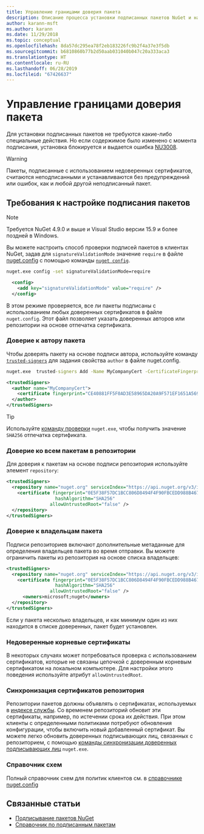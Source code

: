 ```yaml
---
title: Управление границами доверия пакета
description: Описание процесса установки подписанных пакетов NuGet и настройки параметров доверия подписи пакетов.
author: karann-msft
ms.author: karann
ms.date: 11/29/2018
ms.topic: conceptual
ms.openlocfilehash: 8da57dc295ea78f2eb183226fc9b2f4a37e3f5db
ms.sourcegitcommit: b6810860b77b2d50aab031040b047c20a333aca3
ms.translationtype: HT
ms.contentlocale: ru-RU
ms.lasthandoff: 06/28/2019
ms.locfileid: "67426637"
---
```

# <a name="manage-package-trust-boundaries"></a>Управление границами доверия пакета

Для установки подписанных пакетов не требуются какие-либо специальные действия. Но если содержимое было изменено с момента подписания, установка блокируется и выдается ошибка [NU3008](../reference/errors-and-warnings/NU3008.md).

> [!Warning]
> Пакеты, подписанные с использованием недоверенных сертификатов, считаются неподписанными и устанавливаются без предупреждений или ошибок, как и любой другой неподписанный пакет.

## <a name="configure-package-signature-requirements"></a>Требования к настройке подписания пакетов

> [!Note]
> Требуется NuGet 4.9.0 и выше и Visual Studio версии 15.9 и более поздней в Windows.

Вы можете настроить способ проверки подписей пакетов в клиентах NuGet, задав для `signatureValidationMode` значение `require` в файле [nuget.config](../reference/nuget-config-file.md) с помощью команды [`nuget config`](../tools/cli-ref-config.md).

```cmd
nuget.exe config -set signatureValidationMode=require
```

```xml
  <config>
    <add key="signatureValidationMode" value="require" />
  </config>
```

В этом режиме проверяется, все ли пакеты подписаны с использованием любых доверенных сертификатов в файле `nuget.config`. Этот файл позволяет указать доверенных авторов или репозитории на основе отпечатка сертификата.

### <a name="trust-package-author"></a>Доверие к автору пакета

Чтобы доверять пакету на основе подписи автора, используйте команду [`trusted-signers`](../tools/cli-ref-trusted-signers.md) для задания свойства `author` в файле nuget.config.

```cmd
nuget.exe  trusted-signers Add -Name MyCompanyCert -CertificateFingerprint CE40881FF5F0AD3E58965DA20A9F571EF1651A56933748E1BF1C99E537C4E039 -FingerprintAlgorithm SHA256
```

```xml
<trustedSigners>
  <author name="MyCompanyCert">
    <certificate fingerprint="CE40881FF5F0AD3E58965DA20A9F571EF1651A56933748E1BF1C99E537C4E039" hashAlgorithm="SHA256" allowUntrustedRoot="false" />
  </author>
</trustedSigners>
```

>[!TIP]
>Используйте [команду проверки](../tools/cli-ref-verify.md) `nuget.exe`, чтобы получить значение `SHA256` отпечатка сертификата.


### <a name="trust-all-packages-from-a-repository"></a>Доверие ко всем пакетам в репозитории

Для доверия к пакетам на основе подписи репозитория используйте элемент `repository`:

```xml
<trustedSigners>  
  <repository name="nuget.org" serviceIndex="https://api.nuget.org/v3/index.json">
    <certificate fingerprint="0E5F38F57DC1BCC806D8494F4F90FBCEDD988B4676070...." 
                  hashAlgorithm="SHA256" 
                allowUntrustedRoot="false" />
  </repository>
</trustedSigners>
```

### <a name="trust-package-owners"></a>Доверие к владельцам пакета

Подписи репозиториев включают дополнительные метаданные для определения владельцев пакета во время отправки. Вы можете ограничить пакеты из репозитория на основе списка владельцев:

```xml
<trustedSigners>  
  <repository name="nuget.org" serviceIndex="https://api.nuget.org/v3/index.json">
    <certificate fingerprint="0E5F38F57DC1BCC806D8494F4F90FBCEDD988B4676070...." 
                  hashAlgorithm="SHA256" 
                allowUntrustedRoot="false" />
      <owners>microsoft;nuget</owners>
  </repository>
</trustedSigners>
```

Если у пакета несколько владельцев, и как минимум один из них находится в списке доверенных, пакет будет установлен.

### <a name="untrusted-root-certificates"></a>Недоверенные корневые сертификаты

В некоторых случаях может потребоваться проверка с использованием сертификатов, которые не связаны цепочкой с доверенным корневым сертификатом на локальном компьютере. Для настройки этого поведения используйте атрибут `allowUntrustedRoot`.

### <a name="sync-repository-certificates"></a>Синхронизация сертификатов репозитория

Репозитории пакетов должны объявлять о сертификатах, используемых в [индексе службы](../api/service-index.md). Со временем репозиторий обновит эти сертификаты, например, по истечении срока их действия. При этом клиенты с определенными политиками потребуют обновления конфигурации, чтобы включить новый добавленный сертификат. Вы можете легко обновить доверенных подписывающих лиц, связанных с репозиторием, с помощью [команды синхронизации доверенных подписывающих лиц](../tools/cli-ref-trusted-signers.md#nuget-trusted-signers-sync--name-) `nuget.exe`.

### <a name="schema-reference"></a>Справочник схем

Полный справочник схем для политик клиентов см. в [справочнике nuget.config](../reference/nuget-config-file.md#trustedsigners-section)

## <a name="related-articles"></a>Связанные статьи

- [Подписывание пакетов NuGet](../create-packages/Sign-a-Package.md)
- [Справочник по подписанным пакетам](../reference/Signed-Packages-Reference.md)
